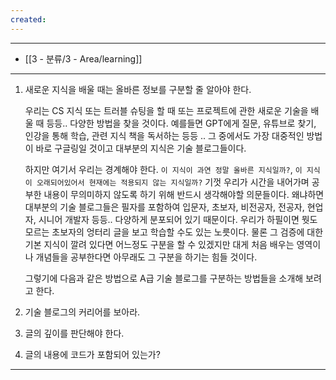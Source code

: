```yaml
---
created:
---
```

---
- [[3 - 분류/3 - Area/learning]]

---

1. 새로운 지식을 배울 때는 올바른 정보를 구분할 줄 알아야 한다.
	
	우리는 CS 지식 또는 트러블 슈팅을 할 때 또는 프로젝트에 관한 새로운 기술을 배울 때 등등.. 다양한 방법을 찾을 것이다. 예를들면 GPT에게 질문, 유튜브로 찾기, 인강을 통해 학습, 관련 지식 책을 독서하는 등등 .. 그 중에서도 가장 대중적인 방법이 바로 구글링일 것이고 대부분의 지식은 기술 블로그들이다. 
	
	하지만 여기서 우리는 경계해야 한다. `이 지식이 과연 정말 올바른 지식일까?`, `이 지식이 오래되어있어서 현재에는 적용되지 않는 지식일까?` 기껏 우리가 시간을 내어가며 공부한 내용이 무의미하지 않도록 하기 위해 반드시 생각해야할 의문들이다. 왜냐하면 대부분의 기술 블로그들은 필자를 포함하여 입문자, 초보자, 비전공자, 전공자, 현업자, 시니어 개발자 등등.. 다양하게 분포되어 있기 때문이다. 우리가 하필이면 뭣도 모르는 초보자의 엉터리 글을 보고 학습할 수도 있는 노릇이다. 물론 그 검증에 대한 기본 지식이 깔려 있다면 어느정도 구분을 할 수 있겠지만 대게 처음 배우는 영역이나 개념들을 공부한다면 아무래도 그 구분을 하기는 힘들 것이다.
	
	그렇기에 다음과 같은 방법으로 A급 기술 블로그를 구분하는 방법들을 소개해 보려고 한다.
	
2. 기술 블로그의 커리어를 보아라.
	
3. 글의 깊이를 판단해야 한다.
	
4. 글의 내용에 코드가 포함되어 있는가?
	
---